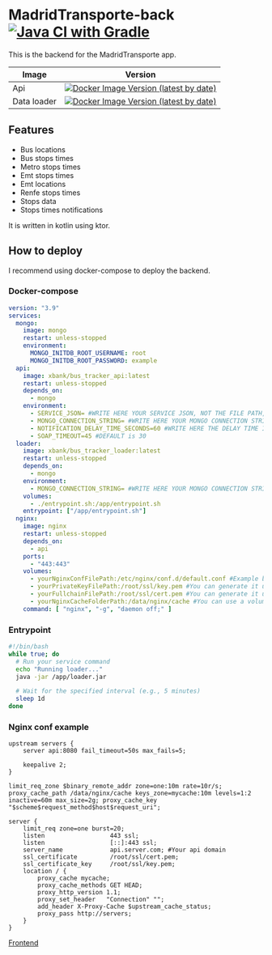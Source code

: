 # MadridTransporte-back  [![Java CI with Gradle](https://github.com/xBaank/bus-tracker-back/actions/workflows/gradle.yml/badge.svg)](https://github.com/xBaank/bus-tracker-back/actions/workflows/gradle.yml) 

This is the backend for the MadridTransporte app.

| Image                | Version                                                                                                                                                                  |
|-----------------------|--------------------------------------------------------------------------------------------------------------------------------------------------------------------------|
| Api       | [![Docker Image Version (latest by date)](https://img.shields.io/docker/v/xbank/bus_tracker_api)](https://hub.docker.com/repository/docker/xbank/bus_tracker_api/general)             |
| Data loader | [![Docker Image Version (latest by date)](https://img.shields.io/docker/v/xbank/bus_tracker_loader)](https://hub.docker.com/repository/docker/xbank/bus_tracker_loader/general) |

## Features

- Bus locations
- Bus stops times
- Metro stops times
- Emt stops times
- Emt locations
- Renfe stops times
- Stops data
- Stops times notifications

It is written in kotlin using ktor.

## How to deploy

I recommend using docker-compose to deploy the backend.

### Docker-compose

```yaml
version: "3.9"
services:
  mongo:
    image: mongo
    restart: unless-stopped
    environment:
      MONGO_INITDB_ROOT_USERNAME: root
      MONGO_INITDB_ROOT_PASSWORD: example
  api:
    image: xbank/bus_tracker_api:latest
    restart: unless-stopped
    depends_on:
      - mongo
    environment:
      - SERVICE_JSON= #WRITE HERE YOUR SERVICE JSON, NOT THE FILE PATH, You can get it from https://console.firebase.google.com/u/0/project/YOUR_PROJECT/settings/serviceaccounts/adminsdk
      - MONGO_CONNECTION_STRING= #WRITE HERE YOUR MONGO CONNECTION STRING
      - NOTIFICATION_DELAY_TIME_SECONDS=60 #WRITE HERE THE DELAY TIME IN SECONDS FOR THE NOTIFICATION SERVICE, DEFAULT IS 60
      - SOAP_TIMEOUT=45 #DEFAULT is 30
  loader:
    image: xbank/bus_tracker_loader:latest
    restart: unless-stopped
    depends_on:
      - mongo
    environment:
      - MONGO_CONNECTION_STRING= #WRITE HERE YOUR MONGO CONNECTION STRING
    volumes:
      - ./entrypoint.sh:/app/entrypoint.sh
    entrypoint: ["/app/entrypoint.sh"]
  nginx:
    image: nginx
    restart: unless-stopped
    depends_on:
      - api
    ports:
      - "443:443"
    volumes:
      - yourNginxConfFilePath:/etc/nginx/conf.d/default.conf #Example below
      - yourPrivateKeyFilePath:/root/ssl/key.pem #You can generate it using letsencrypt
      - yourFullchainFilePath:/root/ssl/cert.pem #You can generate it using letsencrypt
      - yourNginxCacheFolderPath:/data/nginx/cache #You can use a volume to persist cache
    command: [ "nginx", "-g", "daemon off;" ]
```

### Entrypoint
```sh
#!/bin/bash
while true; do
  # Run your service command
  echo "Running loader..."
  java -jar /app/loader.jar

  # Wait for the specified interval (e.g., 5 minutes)
  sleep 1d
done
```

### Nginx conf example

```nginx
upstream servers {
    server api:8080 fail_timeout=50s max_fails=5;

    keepalive 2;
}

limit_req_zone $binary_remote_addr zone=one:10m rate=10r/s;
proxy_cache_path /data/nginx/cache keys_zone=mycache:10m levels=1:2 inactive=60m max_size=2g; proxy_cache_key "$scheme$request_method$host$request_uri";

server {
    limit_req zone=one burst=20;
    listen                  443 ssl;
    listen                  [::]:443 ssl;
    server_name             api.server.com; #Your api domain
    ssl_certificate         /root/ssl/cert.pem;
    ssl_certificate_key     /root/ssl/key.pem;
    location / {  
        proxy_cache mycache;
        proxy_cache_methods GET HEAD;
        proxy_http_version 1.1;
        proxy_set_header   "Connection" "";
        add_header X-Proxy-Cache $upstream_cache_status;    
        proxy_pass http://servers;
    }
}
```

[Frontend](https://github.com/xBaank/bus-tracker-front)
